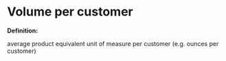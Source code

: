# Volume per customer

**Definition:**

average product equivalent unit of measure per customer (e.g. ounces per customer)
